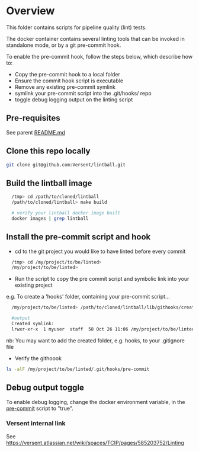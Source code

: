 # Overview

This folder contains scripts for pipeline quality (lint) tests.

The docker container contains several linting tools that can be invoked in standalone mode, or by a git pre-commit hook.

To enable the pre-commit hook, follow the steps below, which describe how to:

+ Copy the pre-commit hook to a local folder
+ Ensure the commit hook script is executable
+ Remove any existing pre-commit symlink
+ symlink your pre-commit script into the .git/hooks/ repo
+ toggle debug logging output on the linting script

## Pre-requisites

See parent [README.md](../README.md)

## Clone this repo locally

```bash
git clone git@github.com:Versent/lintball.git
```

## Build the lintball image

```bash
  /tmp> cd /path/to/cloned/lintball
  /path/to/cloned/lintball> make build

  # verify your lintball docker image built
  docker images | grep lintball
```

## Install the pre-commit script and hook

+ cd to the git project you would like to have linted before every commit

```bash
  /tmp> cd /my/project/to/be/linted>
  /my/project/to/be/linted>
```

+ Run the script to copy the pre commit script and symbolic link into your existing project

e.g. To create a 'hooks' folder, containing your pre-commit script...

```bash
  /my/project/to/be/linted> /path/to/cloned/lintball/lib/githooks/create-local-pre-commit-hook.sh  hooks

  #output
  Created symlink:
  lrwxr-xr-x  1 myuser  staff  58 Oct 26 11:06 /my/project/to/be/linted/.git/hooks/pre-commit@ -> /my/project/to/be/linted/hooks/pre-commit

```

nb: You may want to add the created folder, e.g. hooks, to your .gitignore file

+ Verify the githoook

```bash
ls -alF /my/project/to/be/linted/.git/hooks/pre-commit
```

## Debug output toggle

To enable debug logging, change the docker environment variable, in the [pre-commit](./pre-commit) script to "true".

### Versent internal link

See https://versent.atlassian.net/wiki/spaces/TCIP/pages/585203752/Linting
